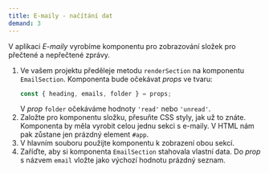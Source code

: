 ```yaml
---
title: E-maily - načítání dat
demand: 3
---
```


V aplikaci _E-maily_ vyrobíme komponentu pro zobrazování složek pro přečtené a nepřečtené zprávy.

1. Ve vašem projektu předěleje metodu `renderSection` na komponentu `EmailSection`. Komponenta bude očekávat _props_ ve tvaru:
   ```js
   const { heading, emails, folder } = props;
   ```
   V _prop_ `folder` očekáváme hodnoty `'read'` nebo `'unread'`.
1. Založte pro komponentu složku, přesuňte CSS styly, jak už to znáte. Komponenta by měla vyrobit celou jednu sekci s e-maily. V HTML nám pak zůstane jen prázdný element `#app`.
1. V hlavním souboru použijte komponentu k zobrazení obou sekcí.
1. Zaříďte, aby si komponenta `EmailSection` stahovala vlastní data. Do _prop_ s názvem `email` vložte jako výchozí hodnotu prázdný seznam.
